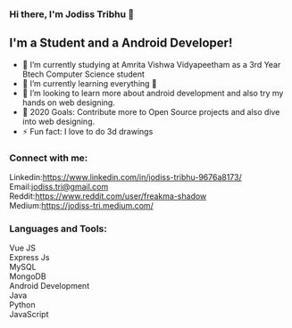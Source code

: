 ### Hi there, I'm Jodiss Tribhu  👋

## I'm a Student and a Android Developer!
- 🏫 I’m currently studying at Amrita Vishwa Vidyapeetham as a 3rd Year Btech Computer Science student
- 🌱 I’m currently learning everything 🤣
- 👯 I’m looking to learn more about android development and also try my hands on web designing.
- 🥅 2020 Goals: Contribute more to Open Source projects and also dive into web designing.
- ⚡ Fun fact: I love to do 3d drawings 

### Connect with me:
Linkedin:https://www.linkedin.com/in/jodiss-tribhu-9676a8173/
<br />
Email:jodiss.tri@gmail.com
<br />
Reddit:https://www.reddit.com/user/freakma-shadow
</br>
Medium:https://jodiss-tri.medium.com/
### Languages and Tools:
Vue JS
<br />
Express Js
<br />
MySQL
<br />
MongoDB
<br />
Android Development
<br />
Java
<br />
Python
<br />
JavaScript
<br />

